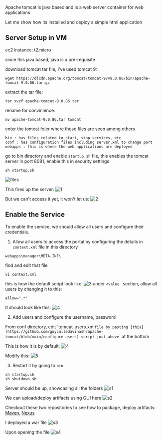 Apache tomcat is java based and is a web server container for web applications

Let me show how its installed and deploy a simple html application

## Server Setup in VM
ec2 instance: t2.micro

since this java based, java is a pre-requisite

download tomcat tar file, I've used tomcat 9:
```
wget https://dlcdn.apache.org/tomcat/tomcat-9/v9.0.86/bin/apache-tomcat-9.0.86.tar.gz
```
extract the tar file:
```
tar xvzf apache-tomcat-9.0.86.tar
```
rename for convinience: 
```
mv apache-tomcat-9.0.86.tar tomcat
```
enter the tomcat foler where these files are seen among others
```
bin : has files related to start, stop services, etc
conf : has configuration files including server.xml to change port
webapps : this is where the web applications are deployed
```
go to bin directory and enable `startup.sh` file, this enables the tomcat server in port 8081, enable this in security settings
```
sh startup.sh
```
![files](https://github.com/guycalledavinash/apache-tomcat/assets/90386560/1a59cd0c-ba8d-488a-9de8-3adaba613840)

This fires up the server:
![1](https://github.com/guycalledavinash/apache-tomcat/assets/90386560/1218c900-6176-4270-a663-b5161c289cf8)

But we can't access it yet, it won't let us:
![2](https://github.com/guycalledavinash/apache-tomcat/assets/90386560/6f8fbf0e-1287-45a4-bac2-a7b0312d75b0)

## Enable the Service 
To enable the service, we should allow all users and configure their credentials. 

1. Allow all users to access the portal by configuring the details in `context.xml` file in this directory
```
webapps\manager\META-INF\
```
find and edit that file
```
vi context.xml
```
this is how the default script look like:
![3](https://github.com/guycalledavinash/apache-tomcat/assets/90386560/43fd7294-4dd2-4bda-a2a1-a27700f225f5)
under `<value ` section, allow all users by changing it to this:
```
allow=".*"
```
It should look like this:
![4](https://github.com/guycalledavinash/apache-tomcat/assets/90386560/280bcfb7-1d3c-4dd6-b979-0aebed5ab5fe)

2. Add users and configure the username, password

From conf directory, edit 'tomcat-users.xml` file by pasting [this](https://github.com/guycalledavinash/apache-tomcat/blob/main/configure-users) script just above `</tomcat-users>` at the bottom

This is how it is by default:
![4](https://github.com/guycalledavinash/apache-tomcat/assets/90386560/39aff453-400b-41cb-a8f8-03cc617852cf)

Modify this:
![5](https://github.com/guycalledavinash/apache-tomcat/assets/90386560/f4e5349f-9009-4da4-92d2-950935c91893)

3. Restart it by going to `bin`
```
sh startup.sh
sh shutdown.sh
```
Server should be up, showcasing all the folders
![s1](https://github.com/guycalledavinash/apache-tomcat/assets/90386560/b3260431-5e8e-471a-8a1a-b0eadb758163)

We can upload/deploy artifacts using GUI here
![s2](https://github.com/guycalledavinash/apache-tomcat/assets/90386560/0a4c31e8-a643-4542-b691-4f0b08612103)

Checkout these two repositories to see how to package, deploy artifacts: [Maven](https://github.com/guycalledavinash/maven), [Nexus](https://github.com/guycalledavinash/nexus-repository)  

I deployed a war file
![s3](https://github.com/guycalledavinash/apache-tomcat/assets/90386560/a7ebb8bc-122e-402f-a158-addc9f7de0a5)

Upon opening the file
![s4](https://github.com/guycalledavinash/apache-tomcat/assets/90386560/188fc6fe-750c-4b75-ac07-dc1d70cd0c74)
